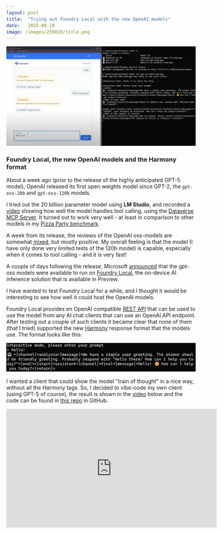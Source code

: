 ```yaml
---
layout: post
title:  "Trying out Foundry Local with the new OpenAI models"
date:   2025-08-10
image: /images/250810/title.png
---
```

![title](/images/250810/title.png)

### Foundry Local, the new OpenAI models and the Harmony format

About a week ago (prior to the release of the highly anticipated GPT-5 model), OpenAI released its first open weights model since GPT-2, the `gpt-oss-20b` and `gpt-oss-120b` models.

I tried out the 20 billion parameter model using **LM Studio**, and recorded a [video](https://youtu.be/Gj388QWF1Kw?si=Py_Z-wMryXwcalOD) showing how well the model handles tool calling, using the [Dataverse MCP Server](https://learn.microsoft.com/en-us/power-apps/maker/data-platform/data-platform-mcp). It turned out to work very well - at least in comparison to other models in my [Pizza Party benchmark](https://nullpointer.se/dataverse/mcp/llm/2025/07/14/dataverse-llm-evaluation.html). 

A week from its release, the reviews of the OpenAI oss-models are somewhat [mixed](https://www.perplexity.ai/search/summarize-the-general-feedback-b_zgi73iRLOa5945YUiMPA), but mostly positive. My overall feeling is that the model (I have only done very limited tests of the 120b model) is capable, especially when it comes to tool calling - and it is very fast!

A couple of days following the release, Microsoft [announced](https://www.linkedin.com/posts/rajiraj_excited-to-share-that-the-brand-new-oss-activity-7358936015350194176-q_O3?utm_source=share&utm_medium=member_desktop&rcm=ACoAAACM8rsBEgQIrYgb4NZAbnxwfDRk_Tu5e3w) that the gpt-oss models were available to run on [Foundry Local](https://learn.microsoft.com/en-us/azure/ai-foundry/foundry-local/what-is-foundry-local), the on-device AI inference solution that is available in Preview.

I have wanted to test Foundry Local for a while, and I thought it would be interesting to see how well it could host the OpenAI models. 

Foundry Local provides en OpenAI compatible [REST API](https://learn.microsoft.com/en-us/azure/ai-foundry/foundry-local/reference/reference-rest) that can be used to use the model from any AI chat clients that can use an OpenAI API endpoint. After testing out a couple of such clients it became clear that none of them (that I tried) supported the new [Harmony](https://github.com/openai/harmony) response format that the models use. The format looks like this:

![alt text](/images/250810/harmony.png)

I wanted a client that could show the model "train of thought" in a nice way, without all the Harmony tags. So, I decided to vibe-code my own client (using GPT-5 of course), the result is shown in the [video](https://youtu.be/Drw7kUblmFM?si=mdc5yuMX5TrZJ7iY) below and the code can be found in [this repo](https://github.com/adner/OpenAI_Harmony) in GitHub.

<iframe width="560" height="315" src="https://www.youtube.com/embed/Drw7kUblmFM?si=q2DctuvCOtwVR31K" title="YouTube video player" frameborder="0" allow="accelerometer; autoplay; clipboard-write; encrypted-media; gyroscope; picture-in-picture; web-share" referrerpolicy="strict-origin-when-cross-origin" allowfullscreen></iframe>



